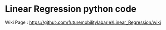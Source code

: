 # Linear Regression python code

Wiki Page : https://github.com/futuremobilitylabariel/Linear_Regression/wiki
